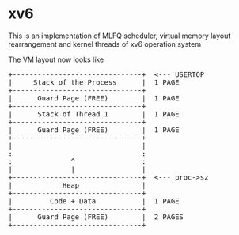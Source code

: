 # xv6

This is an implementation of MLFQ scheduler, virtual memory layout rearrangement and kernel threads of xv6 operation system

The VM layout now looks like

<p>
<pre>
+-------------------------------+  <--- USERTOP
|     Stack of the Process      |  1 PAGE
+-------------------------------+  
|      Guard Page (FREE)        |  1 PAGE
+-------------------------------+
|      Stack of Thread 1        |  1 PAGE
+-------------------------------+
|      Guard Page (FREE)        |  1 PAGE
+-------------------------------+
|                               |
:                               :
:              ^                :
|              |                |
+-------------------------------+  <--- proc->sz
|            Heap               | 
+-------------------------------+
|         Code + Data           |  1 PAGE
+-------------------------------+
|      Guard Page (FREE)        |  2 PAGES
+-------------------------------+
</pre>
